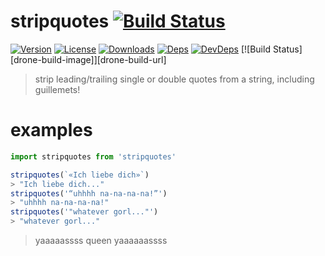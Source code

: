 # stripquotes [![Build Status][travis-image]][travis-url]
[![Version][npm-version-image]][npm-version-url] [![License][npm-license-image]][npm-license-url] [![Downloads][npm-downloads-image]][npm-downloads-url] [![Deps][npm-deps-image]][npm-deps-url] [![DevDeps][npm-devdeps-image]][npm-devdeps-url] [![Build Status][drone-build-image]][drone-build-url]

> strip leading/trailing single or double quotes from a string, including guillemets!

# examples
```js
import stripquotes from 'stripquotes'

stripquotes(`«Ich liebe dich»`)
> "Ich liebe dich..."
stripquotes('“uhhhh na-na-na-na!”')
> "uhhhh na-na-na-na!"
stripquotes('"whatever gorl..."')
> "whatever gorl..."
```

> yaaaaassss queen yaaaaaassss

[npm-version-url]: https://www.npmjs.com/package/stripquotes
[npm-version-image]: https://img.shields.io/npm/v/stripquotes.svg
[npm-license-url]: https://github.com/moimikey/stripquotes/blob/master/LICENSE
[npm-license-image]: https://img.shields.io/npm/l/stripquotes.svg
[npm-downloads-url]: https://www.npmjs.com/package/stripquotes
[npm-downloads-image]: https://img.shields.io/npm/dm/stripquotes.svg
[npm-deps-url]: https://david-dm.org/moimikey/stripquotes
[npm-deps-image]: https://img.shields.io/david/moimikey/stripquotes.svg
[npm-devdeps-url]: https://david-dm.org/moimikey/stripquotes
[npm-devdeps-image]: https://img.shields.io/david/dev/moimikey/stripquotes.svg
[travis-url]: https://travis-ci.org/moimikey/stripquotes
[travis-image]: https://travis-ci.org/moimikey/stripquotes.svg?branch=master
